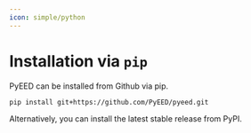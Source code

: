 ```yaml
---
icon: simple/python
---
```


# Installation via `pip`

PyEED can be installed from Github via pip.
```bash
pip install git+https://github.com/PyEED/pyeed.git
```

Alternatively, you can install the latest stable release from PyPI.
```bash
```

